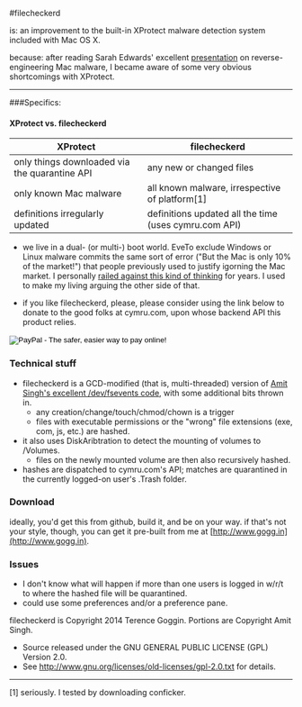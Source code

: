 #filecheckerd

is: an improvement to the built-in XProtect malware detection system included with Mac OS X.

because: after reading Sarah Edwards' excellent [presentation](https://www.google.de/url?sa=t&rct=j&q=&esrc=s&source=web&cd=3&cad=rja&uact=8&ved=0CDgQFjAC&url=https%3A%2F%2Fgoogledrive.com%2Fhost%2F0B_qgg13Ykpypekw4d2hwLVJmeDg%2FREMacMalware.pdf&ei=QtDLU4O4PIbqOPmcgMAM&usg=AFQjCNGD3KGsbloxlJUwUq4LKUfyDTi23A&sig2=BSCmmHl_n8WAJejaluQ7jw&bvm=bv.71198958,d.ZWU) on reverse-engineering Mac malware, I became aware of some very obvious shortcomings with XProtect.

--------------------------

###Specifics: 
#### XProtect vs. filecheckerd
XProtect | filecheckerd
---------|-------------
only things downloaded via the quarantine API | any new or changed files
only known Mac malware | all known malware, irrespective of platform[1]
definitions irregularly updated | definitions updated all the time (uses cymru.com API)


* we live in a dual- (or multi-) boot world. EveTo exclude Windows or Linux malware commits the same sort of error ("But the Mac is only 10% of the market!") that people previously used to justify igorning the Mac market. I personally [railed against this kind of thinking](http://en.wikipedia.org/wiki/PocketMac) for years. I used to make my living arguing the other side of that. 

* if you like filecheckerd, please, please consider using the link below to donate to the good folks at cymru.com, upon whose backend API this product relies. 

<form action="https://www.paypal.com/cgi-bin/webscr" method="post">
<input type="hidden" name="cmd" value="_s-xclick">
<input type="hidden" name="hosted_button_id" value="LDJRN3JRGQYDA">
<input type="image" src="https://www.paypal.com/en_US/i/btn/btn_donate_LG.gif" name="submit" alt="PayPal - The safer, easier way to pay online!">
<img alt="" border="0" src="https://www.paypal.com/en_US/i/scr/pixel.gif" width="1" height="1">
</form>

### Technical stuff

* filecheckerd is a GCD-modified (that is, multi-threaded) version of [Amit Singh's excellent /dev/fsevents code](http://osxbook.com/software/fslogger/download/fslogger.c), with some additional bits thrown in.
	* any creation/change/touch/chmod/chown is a trigger
	* files with executable permissions or the "wrong" file extensions (exe, com, js, etc.) are hashed.   
* it also uses DiskAribtration to detect the mounting of volumes to /Volumes. 
	* files on the newly mounted volume are then also recursively hashed. 
* hashes are dispatched to cymru.com's API; matches are quarantined in the currently logged-on user's .Trash folder. 

### Download

ideally, you'd get this from github, build it, and be on your way. 
if that's not your style, though, you can get it pre-built from me at [http://www.gogg.in](http://www.gogg.in).

### Issues
* I don't know what will happen if more than one users is logged in w/r/t to where the hashed file will be quarantined. 
* could use some preferences and/or a preference pane. 

filecheckerd is Copyright 2014 Terence Goggin. Portions are Copyright Amit Singh. 
 * Source released under the GNU GENERAL PUBLIC LICENSE (GPL) Version 2.0.
 * See http://www.gnu.org/licenses/old-licenses/gpl-2.0.txt for details.





---------------
[1] seriously. I tested by downloading conficker.
